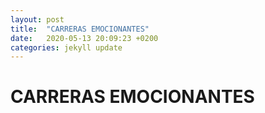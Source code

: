 ```yaml
---
layout: post
title:  "CARRERAS EMOCIONANTES"
date:   2020-05-13 20:09:23 +0200
categories: jekyll update
---
```


# CARRERAS EMOCIONANTES
